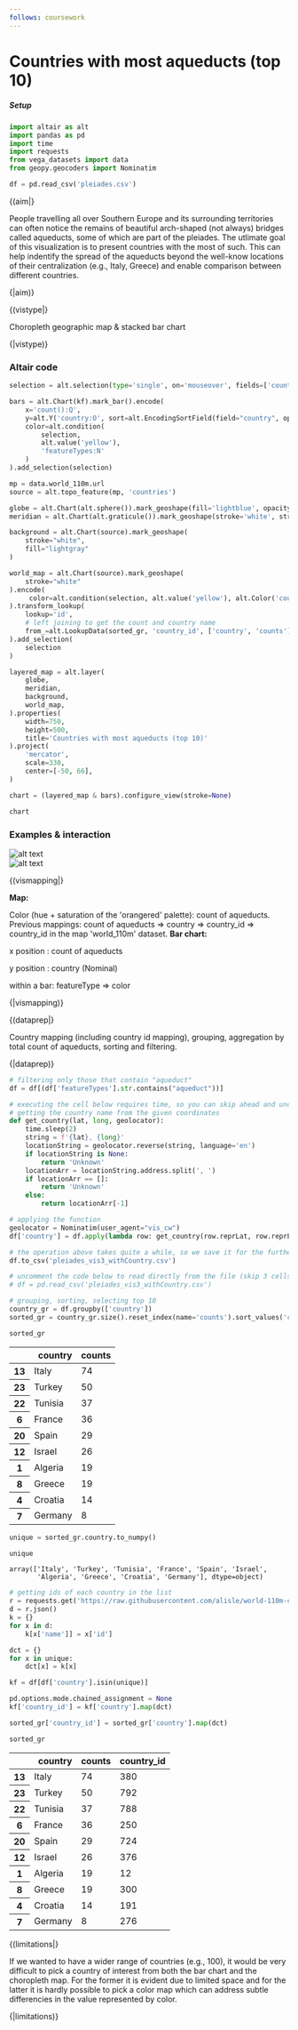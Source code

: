 ```yaml
---
follows: coursework
---
```

# Countries with most aqueducts (top 10)

##### Setup
```python
import altair as alt
import pandas as pd
import time
import requests
from vega_datasets import data
from geopy.geocoders import Nominatim
```


```python
df = pd.read_csv('pleiades.csv')
```

{(aim|}

People travelling all over Southern Europe and its surrounding territories can often notice the remains of beautiful arch-shaped (not always) bridges called aqueducts, some of which are part of the pleiades. The utlimate goal of this visualization is to present countries with the most of such. This can help indentify the spread of the aqueducts beyond the well-know locations of their centralization (e.g., Italy, Greece) and enable comparison between different countries.  

{|aim)}

{(vistype|}

Choropleth geographic map & stacked bar chart

{|vistype)}

### Altair code

```python
selection = alt.selection(type='single', on='mouseover', fields=['country'], empty='none')

bars = alt.Chart(kf).mark_bar().encode(
    x='count():Q',
    y=alt.Y('country:O', sort=alt.EncodingSortField(field="country", op="count", order='descending')),
    color=alt.condition(
        selection,
        alt.value('yellow'),
        'featureTypes:N'
    )
).add_selection(selection)

mp = data.world_110m.url
source = alt.topo_feature(mp, 'countries')

globe = alt.Chart(alt.sphere()).mark_geoshape(fill='lightblue', opacity=0.7)
meridian = alt.Chart(alt.graticule()).mark_geoshape(stroke='white', strokeWidth=0.3, opacity=0.8)

background = alt.Chart(source).mark_geoshape(
    stroke="white",
    fill="lightgray"
)

world_map = alt.Chart(source).mark_geoshape(
    stroke="white"
).encode(
     color=alt.condition(selection, alt.value('yellow'), alt.Color('counts:Q', legend=alt.Legend(title='Number of aqueducts'), scale=alt.Scale(scheme='orangered')))
).transform_lookup(
    lookup='id',
    # left joining to get the count and country name
    from_=alt.LookupData(sorted_gr, 'country_id', ['country', 'counts'])
).add_selection(
    selection
)

layered_map = alt.layer(
    globe,
    meridian,
    background,
    world_map,
).properties(
    width=750,
    height=500,
    title='Countries with most aqueducts (top 10)'
).project(
    'mercator',
    scale=330,
    center=[-50, 66],
)

chart = (layered_map & bars).configure_view(stroke=None)
```


```python
chart
```

### Examples & interaction
![alt text](img_vis3_1.png)<br/>
![alt text](img_vis3_2.png)<br/>

{(vismapping|}

<b>Map:</b>

Color (hue + saturation of the 'orangered' palette): count of aqueducts. Previous mappings: count of aqueducts => country => country_id => country_id in the map 'world_110m' dataset.
<b>Bar chart:</b>

x  position
:   count of aqueducts 

y  position
: country (Nominal)

within a bar:
featureType => color

{|vismapping)}

{(dataprep|}

Country mapping (including country id mapping), grouping, aggregation by total count of aqueducts, sorting and filtering. 

{|dataprep)}

```python
# filtering only those that contain "aqueduct"
df = df[(df['featureTypes'].str.contains("aqueduct"))]
```


```python
# executing the cell below requires time, so you can skip ahead and uncomment the 3rd cell
# getting the country name from the given coordinates
def get_country(lat, long, geolocator):
    time.sleep(2)
    string = f'{lat}, {long}'
    locationString = geolocator.reverse(string, language='en')
    if locationString is None:
        return 'Unknown'
    locationArr = locationString.address.split(', ')
    if locationArr == []:
        return 'Unknown'
    else: 
        return locationArr[-1]
```


```python
# applying the function
geolocator = Nominatim(user_agent="vis_cw")
df['country'] = df.apply(lambda row: get_country(row.reprLat, row.reprLong, geolocator), axis=1)
```


```python
# the operation above takes quite a while, so we save it for the further use
df.to_csv('pleiades_vis3_withCountry.csv')
```


```python
# uncomment the code below to read directly from the file (skip 3 cells above)
# df = pd.read_csv('pleiades_vis3_withCountry.csv')
```


```python
# grouping, sorting, selecting top 10
country_gr = df.groupby(['country'])
sorted_gr = country_gr.size().reset_index(name='counts').sort_values('counts', ascending=False).head(10)
```


```python
sorted_gr
```




<div>
<style scoped>
    .dataframe tbody tr th:only-of-type {
        vertical-align: middle;
    }

    .dataframe tbody tr th {
        vertical-align: top;
    }

    .dataframe thead th {
        text-align: right;
    }
</style>
<table class="dataframe">
  <thead>
    <tr style="text-align: right;">
      <th></th>
      <th>country</th>
      <th>counts</th>
    </tr>
  </thead>
  <tbody>
    <tr>
      <th>13</th>
      <td>Italy</td>
      <td>74</td>
    </tr>
    <tr>
      <th>23</th>
      <td>Turkey</td>
      <td>50</td>
    </tr>
    <tr>
      <th>22</th>
      <td>Tunisia</td>
      <td>37</td>
    </tr>
    <tr>
      <th>6</th>
      <td>France</td>
      <td>36</td>
    </tr>
    <tr>
      <th>20</th>
      <td>Spain</td>
      <td>29</td>
    </tr>
    <tr>
      <th>12</th>
      <td>Israel</td>
      <td>26</td>
    </tr>
    <tr>
      <th>1</th>
      <td>Algeria</td>
      <td>19</td>
    </tr>
    <tr>
      <th>8</th>
      <td>Greece</td>
      <td>19</td>
    </tr>
    <tr>
      <th>4</th>
      <td>Croatia</td>
      <td>14</td>
    </tr>
    <tr>
      <th>7</th>
      <td>Germany</td>
      <td>8</td>
    </tr>
  </tbody>
</table>
</div>




```python
unique = sorted_gr.country.to_numpy()
```


```python
unique
```




    array(['Italy', 'Turkey', 'Tunisia', 'France', 'Spain', 'Israel',
           'Algeria', 'Greece', 'Croatia', 'Germany'], dtype=object)




```python
# getting ids of each country in the list
r = requests.get('https://raw.githubusercontent.com/alisle/world-110m-country-codes/master/world-110m-country-codes.json')
d = r.json()
k = {}
for x in d:
    k[x['name']] = x['id']

dct = {}
for x in unique:
    dct[x] = k[x]
```


```python
kf = df[df['country'].isin(unique)]
```


```python
pd.options.mode.chained_assignment = None
kf['country_id'] = kf['country'].map(dct)
```


```python
sorted_gr['country_id'] = sorted_gr['country'].map(dct)
```


```python
sorted_gr
```




<div>
<style scoped>
    .dataframe tbody tr th:only-of-type {
        vertical-align: middle;
    }

    .dataframe tbody tr th {
        vertical-align: top;
    }

    .dataframe thead th {
        text-align: right;
    }
</style>
<table class="dataframe">
  <thead>
    <tr style="text-align: right;">
      <th></th>
      <th>country</th>
      <th>counts</th>
      <th>country_id</th>
    </tr>
  </thead>
  <tbody>
    <tr>
      <th>13</th>
      <td>Italy</td>
      <td>74</td>
      <td>380</td>
    </tr>
    <tr>
      <th>23</th>
      <td>Turkey</td>
      <td>50</td>
      <td>792</td>
    </tr>
    <tr>
      <th>22</th>
      <td>Tunisia</td>
      <td>37</td>
      <td>788</td>
    </tr>
    <tr>
      <th>6</th>
      <td>France</td>
      <td>36</td>
      <td>250</td>
    </tr>
    <tr>
      <th>20</th>
      <td>Spain</td>
      <td>29</td>
      <td>724</td>
    </tr>
    <tr>
      <th>12</th>
      <td>Israel</td>
      <td>26</td>
      <td>376</td>
    </tr>
    <tr>
      <th>1</th>
      <td>Algeria</td>
      <td>19</td>
      <td>12</td>
    </tr>
    <tr>
      <th>8</th>
      <td>Greece</td>
      <td>19</td>
      <td>300</td>
    </tr>
    <tr>
      <th>4</th>
      <td>Croatia</td>
      <td>14</td>
      <td>191</td>
    </tr>
    <tr>
      <th>7</th>
      <td>Germany</td>
      <td>8</td>
      <td>276</td>
    </tr>
  </tbody>
</table>
</div>


{(limitations|}

If we wanted to have a wider range of countries (e.g., 100), it would be very difficult to pick a country of interest from both the bar chart and the choropleth map. For the former it is evident due to limited space and for the latter it is hardly possible to pick a color map which can address subtle differencies in the value represented by color.

{|limitations)}
